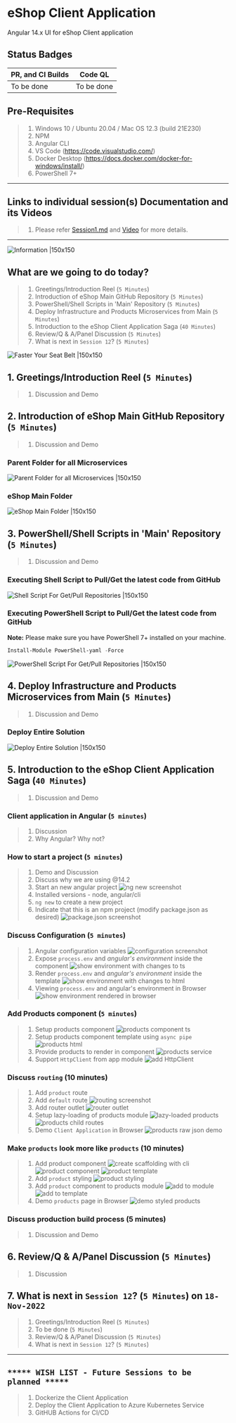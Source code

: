 # eShop Client Application

Angular 14.x UI for eShop Client application

## Status Badges

| PR, and CI Builds | Code QL |
| ---------------------------------------------------------------------------------------------------------------------------------------------------------------------------------------------------------------------------------- | ------------------------------------------------------------------------------------------------------------------------------------------------------------------------------------------------------------------------- |
| To be done | To be done |

## Pre-Requisites

> 1. Windows 10 / Ubuntu 20.04 / Mac OS 12.3 (build 21E230)
> 1. NPM
> 1. Angular CLI
> 1. VS Code (<https://code.visualstudio.com/>)
> 1. Docker Desktop (<https://docs.docker.com/docker-for-windows/install/>)
> 1. PowerShell 7+

---

## Links to individual session(s) Documentation and its Videos

> 1. Please refer [Session1.md](./Documentation/Sessions/Session1.md) and [Video](https://www.youtube.com/watch?v=wQ0Xf4pKZaQ) for more details.

---

![Information |150x150](./Documentation/Images/Information.PNG)

## What are we going to do today?

> 1. Greetings/Introduction Reel (`5 Minutes`)
> 1. Introduction of eShop Main GitHub Repository (`5 Minutes`)
> 1. PowerShell/Shell Scripts in 'Main' Repository (`5 Minutes`)
> 1. Deploy Infrastructure and Products Microservices from Main (`5 Minutes`)
> 1. Introduction to the eShop Client Application Saga (`40 Minutes`)
> 1. Review/Q & A/Panel Discussion (`5 Minutes`)
> 1. What is next in `Session 12`? (`5 Minutes`)

![Faster Your Seat Belt |150x150](./Documentation/Images/SeatBelt.PNG)

## 1. Greetings/Introduction Reel (`5 Minutes`)

> 1. Discussion and Demo

## 2. Introduction of eShop Main GitHub Repository (`5 Minutes`)

> 1. Discussion and Demo

### Parent Folder for all Microservices

![Parent Folder for all Microservices |150x150](./Documentation/Images/S1/Parent_Folder_Microservices.PNG)

### eShop Main Folder

![eShop Main Folder |150x150](./Documentation/Images/S1/eShop-Main-Folder.PNG)

## 3. PowerShell/Shell Scripts in 'Main' Repository (`5 Minutes`)

> 1. Discussion and Demo

### Executing Shell Script to Pull/Get the latest code from GitHub

![Shell Script For Get/Pull Repositories |150x150](./Documentation/Images/S1/ShellScriptForRepositories.PNG)

### Executing PowerShell Script to Pull/Get the latest code from GitHub

**Note:** Please make sure you have PowerShell 7+ installed on your machine.

```powershell
Install-Module PowerShell-yaml -Force
```

![PowerShell Script For Get/Pull Repositories |150x150](./Documentation/Images/S1/PSScriptForRepositories.PNG)

## 4. Deploy Infrastructure and Products Microservices from Main (`5 Minutes`)

> 1. Discussion and Demo

### Deploy Entire Solution

![Deploy Entire Solution |150x150](./Documentation/Images/S1/DeployEntireSolution.PNG)

## 5. Introduction to the eShop Client Application Saga (`40 Minutes`)

> 1. Discussion and Demo

### Client application in Angular (`5 minutes`)

> 1. Discussion
> 1. Why Angular? Why not?

### How to start a project (`5 minutes`)

> 1. Demo and Discussion
> 2. Discuss why we are using @14.2
> 3. Start an new angular project
![ng new screenshot](./Documentation/Images/S1/Ng_New.PNG)
> 4. Installed versions - node, angular/cli
> 5. `ng new` to create a new project
> 6. Indicate that this is an npm project (modify package.json as desired)
![package.json screenshot](./Documentation/Images/S1/Package_Json.PNG)

### Discuss Configuration (`5 minutes`)

> 1. Angular configuration variables
![configuration screenshot](./Documentation/Images/S1/Configuration.PNG)
> 2. Expose `process.env` and _angular's environment_ inside the component
![show environment with changes to ts](./Documentation/Images/S1/Show_Environment_TS.PNG)
> 3. Render `process.env` and _angular's environment_ inside the template
![show environment with changes to html](./Documentation/Images/S1/Show_Environment_Html.PNG)
> 4. Viewing `process.env` and angular's environment in Browser
![show environment rendered in browser](./Documentation/Images/S1/Show_Environment_Page.PNG)

### Add Products component (`5 minutes`)

> 1. Setup products component
![products component ts](./Documentation/Images/S1/Products_Component_Ts.PNG)
> 2. Setup products component template using `async pipe`
![products html](./Documentation/Images/S1/Products_Component_Html.PNG)
> 3. Provide products to render in component
![products service](./Documentation/Images/S1/Products_Service_Basic_Concept.PNG)
> 4. Support `HttpClient` from app module
![add HttpClient](./Documentation/Images/S1/app%20module%20http%20client.png)

### Discuss `routing` (10 minutes)

> 1. Add `product` route
> 2. Add `default` route
![routing screenshot](./Documentation/Images/S1/app%20routing%20module.png)
> 3. Add router outlet
![router outlet](./Documentation/Images/S1/router%20outlet.png)
> 4. Setup lazy-loading of products module
![lazy-loaded products](./Documentation/Images/S1/products%20module%20changes.png)
![products child routes](./Documentation/Images/S1/products%20routing%20module.png)
> 5. Demo `Client Application` in Browser
> ![products raw json demo](./Documentation/Images/S1/demo%20products.png)

### Make `products` look more like `products` (10 minutes)

> 1. Add product component
![create scaffolding with cli](./Documentation/Images/S1/create%20product%20with%20cli.png)
![product component](./Documentation/Images/S1/create%20product%20component.png)
![product template](./Documentation/Images/S1/create%20product%20template.png)
> 2. Add `product` styling
![product styling](./Documentation/Images/S1/style%20product.png)
> 3. Add `product` component to products module
![add to module](./Documentation/Images/S1/add%20product%20to%20products%20module.png)
![add to template](./Documentation/Images/S1/add%20product%20component%20to%20products%20template.png)
> 4. Demo `products` page in Browser
![demo styled products](./Documentation/Images/S1/demo%20styled%20products.png)

### Discuss production build process (5 minutes)

> 1. Discussion and Demo

## 6. Review/Q & A/Panel Discussion (`5 Minutes`)

> 1. Discussion

## 7. What is next in `Session 12`? (`5 Minutes`) on `18-Nov-2022`

> 1. Greetings/Introduction Reel (`5 Minutes`)
> 1. To be done (`5 Minutes`)
> 1. Review/Q & A/Panel Discussion (`5 Minutes`)
> 1. What is next in `Session 12`? (`5 Minutes`)

---

## `***** WISH LIST - Future Sessions to be planned *****`

> 1. Dockerize the Client Application
> 1. Deploy the Client Application to Azure Kubernetes Service
> 1. GitHUB Actions for CI/CD
